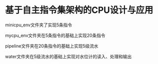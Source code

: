 # 基于自主指令集架构的CPU设计与应用
minicpu_env文件夹了实现5条指令

mycpu_env文件夹在5条指令的基础上实现20条指令

pipeline文件夹在20条指令的基础上实现5级流水

water文件夹在5级流水的基础上实现对水位计的读入、处理和输出
